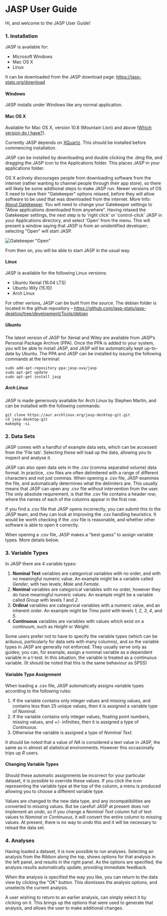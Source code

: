 
JASP User Guide
===============

Hi, and welcome to the JASP User Guide!

### 1. Installation

JASP is available for:

 - Microsoft Windows
 - Mac OS X
 - Linux

It can be downloaded from the JASP download page: https://jasp-stats.org/download

#### Windows

JASP installs under Windows like any normal application.

#### Mac OS X

Available for Mac OS X, version 10.8 (Mountain Lion) and above ([Which version do I have?](http://pondini.org/OSX/OSXversion.html)).

Currently JASP depends on [XQuartz](http://xquartz.macosforge.org/landing/). This should be installed before commencing installation.

JASP can be installed by downloading and double clicking the .dmg file, and dragging the JASP icon to the Applications folder. This places JASP in your applications folder.

OS X actively discourages people from downloading software from the internet (rather wanting to channel people through their app store), so there will likely be some additional steps to make JASP run. Newer versions of OS X need to have their "Gatekeeper" options relaxed, before they will allow software to be used that was downloaded from the internet. More Info: [About Gatekeeper](https://support.apple.com/en-us/HT202491). You will need to change your Gatekeeper settings to "Allow applications downloaded from anywhere". Having relaxed the Gatekeeper settings, the next step is to 'right click' or 'control-click' JASP in your Applications directory, and select 'Open' from the menu. This will present a window saying that JASP is from an unidentified developer; selecting "Open" will start JASP.

![Gatekeeper "Open"](https://raw.githubusercontent.com/jasp-stats/jasp-desktop/development/Docs/user-guide/gakekeeper.png)

From then on, you will be able to start JASP in the usual way.

#### Linux

JASP is available for the following Linux versions:

 - Ubuntu Xenial (16.04 LTS)
 - Ubuntu Wily (15.10)
 - Arch Linux

For other verions, JASP can be built from the source. The debian folder is located in the github repository –  https://github.com/jasp-stats/jasp-desktop/tree/development/Tools/debian

##### Ubuntu

The latest version of JASP for Xenial and Wiley are available from JASP’s Personal Package Archive (PPA). Once the PPA is added to your system, you will be able to install JASP, and JASP will be automatically kept up-to-date by Ubuntu. The PPA and JASP can be installed by issuing the following commands at the terminal:

    sudo add-apt-repository ppa:jasp-uva/jasp
    sudo apt-get update
    sudo apt-get install jasp

##### Arch Linux

JASP is made generously available for Arch Linux by Stephen Martin, and can be installed with the following commands:

    git clone https://aur.archlinux.org/jasp-desktop-git.git
    cd jasp-desktop-git
    makepkg -si


### 2. Data Sets

JASP comes with a handful of example data sets, which can be accessed from the 'File tab'. Selecting these will load up the data, allowing you to inspect and analyse it.

JASP can also open data sets in the .csv (comma separated volume) data format. In practice, .csv files are often delimitered with a range of different characters and not just commas. When opening a .csv file, JASP examines the file, and automatically determines what the delimiters are. This usually means that JASP can open any .csv file without intervention from the user. The only absolute requirement, is that the .csv file contains a header row; where the names of each of the columns appear in the first row.

If you find a .csv file that JASP opens incorrectly, you can submit this to the JASP team, and they can look at improving the .csv handling heuristics. It would be worth checking if the .csv file is reasonable, and whether other software is able to open it correctly.

When opening a .csv file, JASP makes a "best guess" to assign variable types. More details below.

### 3. Variable Types

In JASP there are 4 variable types:

1. **Nominal Text** variables are categorical variables with no order, and with no meaningful numeric value. An example might be a variable called *Gender*, with two levels; *Male* and *Female*.
2. **Nominal** variables are categorical variables with no order, however they do have meaningful numeric values. An example might be a variable called *Group* with levels *1* and *2*.
3. **Ordinal** variables are categorical variables with a numeric value, and an inherent order. An example might be *Time point* with levels *1*, *2*, *3*, *4*, and *5*.
4. **Continuous** variables are variables with values which exist on a continuum, such as *Height* or *Weight*.

Some users prefer not to have to specify the variable types (which can be arduous, particularly for data sets with many columns), and so the variable types in JASP are generally not enforced. They usually serve only as guides; you can, for example, assign a nominal variable as a dependent variable in a t-test. In this situation, the variable is treated as a continuous variable.
(It should be noted that this is the same behaviour as SPSS)

#### Variable Type Assignment

When loading a .csv file, JASP automatically assigns variable types according to the following rules:

1. If the variable contains only integer values and missing values, and contains less than 25 unique values, then it is assigned a variable type of *Nominal*.
2. If the variable contains only integer values, floating point numbers, missing values, and +/- infinities, then it is assigned a type of *Continuous*.
3. Otherwise the variable is assigned a type of *Nominal Text*.

It should be noted that a value of *NA* is considered a text value in JASP, the same as in almost all statistical environments. However this occasionally trips up *R* users.

#### Changing Variable Types

Should these automatic assignments be incorrect for your particular dataset, it is possible to override these values. If you click the icon representing the variable type at the top of the column, a menu is produced allowing you to choose a different variable type.

Values are changed to the new data type, and any incompatibilities are converted to missing values. But be careful! JASP at present does not implement an *undo*, so if you change a *Nominal Text* column full of text values to *Nominal* or *Continuous*, it will convert the entire column to missing values. At present, there is no way to *undo* this and it will be necessary to reload the data set.

### 4. Analyses

Having loaded a dataset, it is now possible to run analyses. Selecting an analysis from the Ribbon along the top, shows options for that analysis in the left panel, and results in the right panel. As the options are specified, the analysis results automatically update, providing immediate feedback.

When the analysis is specified the way you like, you can return to the data view by clicking the "OK" button. This dismisses the analysis options, and unselects the current analysis.

A user wishing to return to an earlier analysis, can simply select it by clicking on it. This brings up the options that were used to generate that analysis, and allows the user to make additional changes.
